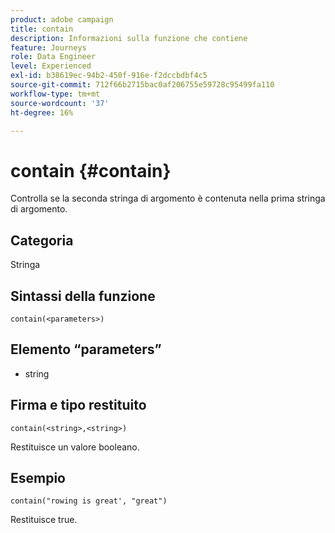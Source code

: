 ```yaml
---
product: adobe campaign
title: contain
description: Informazioni sulla funzione che contiene
feature: Journeys
role: Data Engineer
level: Experienced
exl-id: b38619ec-94b2-450f-916e-f2dccbdbf4c5
source-git-commit: 712f66b2715bac0af206755e59728c95499fa110
workflow-type: tm+mt
source-wordcount: '37'
ht-degree: 16%

---
```


# contain {#contain}

Controlla se la seconda stringa di argomento è contenuta nella prima stringa di argomento.

## Categoria

Stringa

## Sintassi della funzione

`contain(<parameters>)`

## Elemento “parameters”

* string

## Firma e tipo restituito

`contain(<string>,<string>)`

Restituisce un valore booleano.

## Esempio

`contain("rowing is great', "great")`

Restituisce true.
